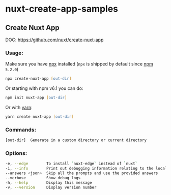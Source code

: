 # nuxt-create-app-samples

## Create Nuxt App

DOC: https://github.com/nuxt/create-nuxt-app

### Usage:

Make sure you have [npx](https://www.npmjs.com/package/npx) installed (`npx` is shipped by default since [npm](https://www.npmjs.com/get-npm) `5.2.0`)

```zsh
npx create-nuxt-app [out-dir]
```

Or starting with npm v6.1 you can do:

```zsh
npm init nuxt-app [out-dir]
```

Or with [yarn](https://yarnpkg.com/en/):

```zsh
yarn create nuxt-app [out-dir]
```

### Commands:

```zsh
[out-dir]  Generate in a custom directory or current directory
```

### Options:

```zsh
-e, --edge        To install `nuxt-edge` instead of `nuxt`
-i, --info        Print out debugging information relating to the local environment
--answers <json>  Skip all the prompts and use the provided answers
--verbose         Show debug logs
-h, --help        Display this message
-v, --version     Display version number
```
